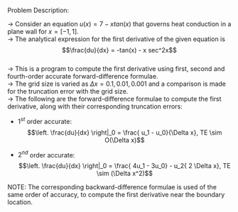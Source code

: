 Problem Description:  

-> Consider an equation $u(x) = 7 - xtan(x)$ that governs heat conduction in a plane wall for $x=[-1,1]$.  
-> The analytical expression for the first derivative of the given equation is  
$$\frac{du}{dx} = -tan(x) - x sec^2x$$  
-> This is a program to compute the first derivative using first, second and fourth-order accurate forward-difference formulae.  
-> The grid size is varied as $\Delta x = 0.1, 0.01, 0.001$ and a comparison is made for the truncation error with the grid size.  
-> The following are the forward-difference formulae to compute the first derivative, along with their corresponding truncation errors:  

- $1^{st}$ order accurate:  
$$\left. \frac{du}{dx} \right|_0 = \frac{ u_1 - u_0}{\Delta x}, TE \sim O(\Delta x)$$ 

- $2^{nd}$ order accurate:    
$$\left. \frac{du}{dx} \right|_0 = \frac{ 4u_1 - 3u_0} - u_2{ 2 \Delta x}, TE \sim (\Delta x^2)$$

NOTE: The corresponding backward-difference formulae is used of the same order of accuracy, to compute the first derivative near the boundary location.  
